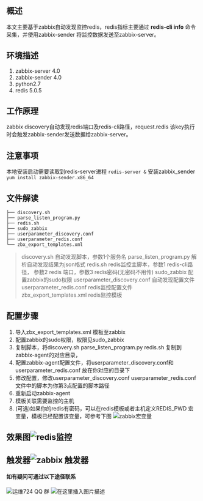 ## 概述
本文主要基于zabbix自动发现监控redis，redis指标主要通过 **redis-cli info** 命令采集，并使用zabbix-sender 将监控数据发送至zabbix-server。
## 环境描述
1. zabbix-server 4.0
2. zabbix-sender 4.0
3. python2.7
4. redis 5.0.5 
## 工作原理
zabbix discovery自动发现redis端口及redis-cli路径，request.redis 该key执行时会触发zabbix-sender发送数据给zabbix-server。
## 注意事项
本地安装启动需要读取到redis-server进程
```redis-server &```
安装zabbix_sender
```yum install zabbix-sender.x86_64```
## 文件解读
```
├── discovery.sh 
├── parse_listen_program.py
├── redis.sh
├── sudo_zabbix
├── userparameter_discovery.conf
├── userparameter_redis.conf
└── zbx_export_templates.xml
```
> discovery.sh 自动发现脚本，参数1个服务名
> parse_listen_program.py 解析自动发现结果为json格式
> redis.sh redis监控主脚本，参数1 redis-cli路径， 参数2 redis 端口，参数3 redis密码(无密码不用传)
> sudo_zabbix 配置zabbix的sudo权限
> userparameter_discovery.conf 自动发现配置文件
> userparameter_redis.conf redis监控配置文件
> zbx_export_templates.xml redis监控模板
## 配置步骤
1. 导入zbx_export_templates.xml 模板至zabbix
2. 配置zabbix的sudo权限，权限见sudo_zabbix
3. 复制脚本，将discovery.sh parse_listen_program.py redis.sh 复制到zabbix-agent的对应目录，
4. 配置zabbix-agent配置文件，将userparameter_discovery.conf和userparameter_redis.conf 放在你对应的目录下
5. 修改配置，修改userparameter_discovery.conf userparameter_redis.conf 文件中的脚本为你第3点配置的脚本路径
6. 重新启动zabbix-agent
7. 模板关联需要监控的主机
8. (可选)如果你的redis有密码，可以在redis模板或者主机定义REDIS_PWD 宏变量，模板已经配置该变量，可参考下图
![zabbix宏变量](https://imgconvert.csdnimg.cn/aHR0cHM6Ly9zZWdtZW50ZmF1bHQuY29tL2ltZy9iVmJEdUliL3ZpZXc?x-oss-process=image/format,png)

## 效果图![redis监控](https://imgconvert.csdnimg.cn/aHR0cHM6Ly9zZWdtZW50ZmF1bHQuY29tL2ltZy9iVmJEdUlrL3ZpZXc?x-oss-process=image/format,png)

## 触发器![zabbix 触发器](https://imgconvert.csdnimg.cn/aHR0cHM6Ly9zZWdtZW50ZmF1bHQuY29tL2ltZy9iVmJEdUlVL3ZpZXc?x-oss-process=image/format,png)

#### 如有疑问可通过以下途径联系
![运维724](https://imgconvert.csdnimg.cn/aHR0cHM6Ly9zZWdtZW50ZmF1bHQuY29tL2ltZy9iVmJBWWRUL3ZpZXc?x-oss-process=image/format,png)
QQ 群
![在这里插入图片描述](https://imgconvert.csdnimg.cn/aHR0cHM6Ly9zZWdtZW50ZmF1bHQuY29tL2ltZy9iVmJEdUt4L3ZpZXc?x-oss-process=image/format,png)
